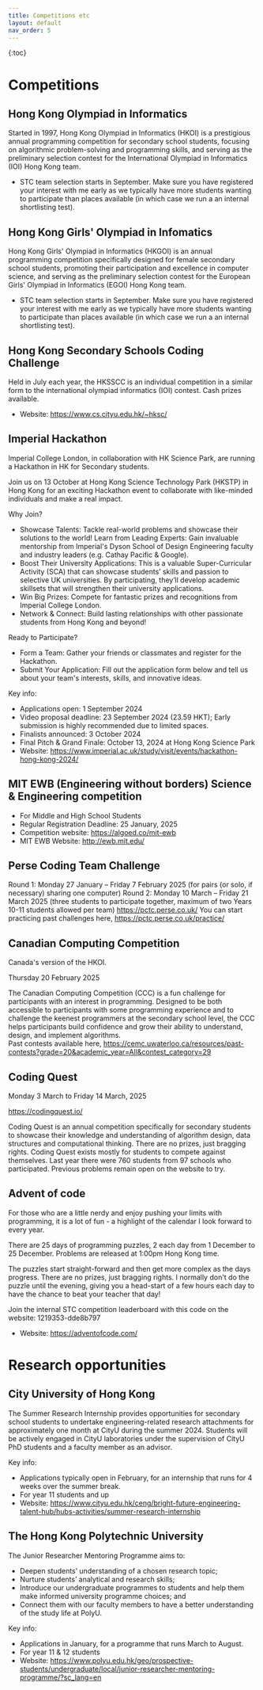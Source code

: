 ```yaml
---
title: Competitions etc
layout: default
nav_order: 5
---
```


{:toc} 

# Competitions

## Hong Kong Olympiad in Informatics

Started in 1997, Hong Kong Olympiad in Informatics (HKOI) is a prestigious annual programming competition for secondary school students, focusing on algorithmic problem-solving and programming skills, and serving as the preliminary selection contest for the International Olympiad in Informatics (IOI) Hong Kong team.

* STC team selection starts in September. Make sure you have registered your interest with me early as we typically have more students wanting to participate than places available (in which case we run a an internal shortlisting test).

## Hong Kong Girls' Olympiad in Infomatics

Hong Kong Girls' Olympiad in Informatics (HKGOI) is an annual programming competition specifically designed for female secondary school students, promoting their participation and excellence in computer science, and serving as the preliminary selection contest for the European Girls' Olympiad in Informatics (EGOI) Hong Kong team.

* STC team selection starts in September. Make sure you have registered your interest with me early as we typically have more students wanting to participate than places available (in which case we run a an internal shortlisting test).

## Hong Kong Secondary Schools Coding Challenge

Held in July each year, the HKSSCC is an individual competition in a similar form to the international olympiad informatics (IOI) contest. Cash prizes available.

* Website: https://www.cs.cityu.edu.hk/~hksc/

## Imperial Hackathon

Imperial College London, in collaboration with HK Science Park, are running a Hackathon in HK for Secondary students.

Join us on 13 October at Hong Kong Science Technology Park (HKSTP) in Hong Kong for an exciting Hackathon event to collaborate with like-minded individuals and make a real impact. 

Why Join?

* Showcase Talents: Tackle real-world problems and showcase their solutions to the world!
Learn from Leading Experts: Gain invaluable mentorship from Imperial's Dyson School of Design Engineering faculty and industry leaders (e.g. Cathay Pacific & Google).
* Boost Their University Applications: This is a valuable Super-Curricular Activity (SCA) that can showcase students’ skills and passion to selective UK universities. By participating, they’ll develop academic skillsets that will strengthen their university applications.
* Win Big Prizes: Compete for fantastic prizes and recognitions from Imperial College London.
* Network & Connect: Build lasting relationships with other passionate students from Hong Kong and beyond!

Ready to Participate? 

* Form a Team: Gather your friends or classmates and register for the Hackathon. 
* Submit Your Application: Fill out the application form below and tell us about your team's interests, skills, and innovative ideas.

Key info:

* Applications open: 1 September 2024
* Video proposal deadline: 23 September 2024 (23.59 HKT); Early submission is highly recommended due to limited spaces.
* Finalists announced: 3 October 2024  
* Final Pitch & Grand Finale: October 13, 2024 at Hong Kong Science Park
* Website: https://www.imperial.ac.uk/study/visit/events/hackathon-hong-kong-2024/

## MIT EWB (Engineering without borders) Science & Engineering competition

* For Middle and High School Students
* Regular Registration Deadline: 25 January, 2025
* Competition website: https://algoed.co/mit-ewb
* MIT EWB Website: http://ewb.mit.edu/

## Perse Coding Team Challenge

Round 1: Monday 27 January – Friday 7 February 2025 (for pairs (or solo, if necessary) sharing one computer)
Round 2: Monday 10 March – Friday 21 March 2025 (three students to participate together, maximum of two Years 10-11 students allowed per team)
https://pctc.perse.co.uk/
You can start practicing past challenges here, https://pctc.perse.co.uk/practice/

## Canadian Computing Competition

Canada's version of the HKOI.

Thursday 20 February 2025

The Canadian Computing Competition (CCC) is a fun challenge for participants with an interest in programming. Designed to be both accessible to participants with some programming experience and to challenge the keenest programmers at the secondary school level, the CCC helps participants build confidence and grow their ability to understand, design, and implement algorithms.  
Past contests available here, https://cemc.uwaterloo.ca/resources/past-contests?grade=20&academic_year=All&contest_category=29

## Coding Quest

Monday 3 March to Friday 14 March, 2025 

https://codingquest.io/

Coding Quest is an annual competition specifically for secondary students to showcase their knowledge and understanding of algorithm design, data structures and computational thinking. There are no prizes, just bragging rights. Coding Quest exists mostly for students to compete against themselves. Last year there were 760 students from 97 schools who participated. Previous problems remain open on the website to try.

## Advent of code

For those who are a little nerdy and enjoy pushing your limits with programming, it is a lot of fun - a highlight of the calendar I look forward to every year.

There are 25 days of programming puzzles, 2 each day from 1 December to 25 December. Problems are released at 1:00pm Hong Kong time. 

The puzzles start straight-forward and then get more complex as the days progress. There are no prizes, just bragging rights. I normally don't do the puzzle until the evening, giving you a head-start of a few hours each day to have the chance to beat your teacher that day!

Join the internal STC competition leaderboard with this code on the website: 1219353-dde8b797

* Website: https://adventofcode.com/

# Research opportunities

## City University of Hong Kong

The Summer Research Internship provides opportunities for secondary school students to undertake engineering-related research attachments for approximately one month at CityU during the summer 2024. Students will be actively engaged in CityU laboratories under the supervision of CityU PhD students and a faculty member as an advisor. 

Key info:

* Applications typically open in February, for an internship that runs for 4 weeks over the summer break.
* For year 11 students and up
* Website: https://www.cityu.edu.hk/ceng/bright-future-engineering-talent-hub/hubs-activities/summer-research-internship

## The Hong Kong Polytechnic University

The Junior Researcher Mentoring Programme aims to:

* Deepen students’ understanding of a chosen research topic;
* Nurture students’ analytical and research skills;
* Introduce our undergraduate programmes to students and help them make informed university programme choices; and
* Connect them with our faculty members to have a better understanding of the study life at PolyU.

Key info:

* Applications in January, for a programme that runs March to August.
* For year 11 & 12 students
* Website: https://www.polyu.edu.hk/geo/prospective-students/undergraduate/local/junior-researcher-mentoring-programme/?sc_lang=en
